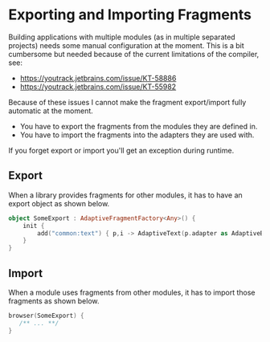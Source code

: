 # Exporting and Importing Fragments

Building applications with multiple modules (as in multiple separated projects) needs some manual 
configuration at the moment. This is a bit cumbersome but needed because of the current limitations 
of the compiler, see:

* https://youtrack.jetbrains.com/issue/KT-58886
* https://youtrack.jetbrains.com/issue/KT-55982

Because of these issues I cannot make the fragment export/import fully automatic at the moment.

* You have to export the fragments from the modules they are defined in.
* You have to import the fragments into the adapters they are used with.

If you forget export or import you'll get an exception during runtime.

## Export

When a library provides fragments for other modules, it has to have an export object as shown below.

```kotlin
object SomeExport : AdaptiveFragmentFactory<Any>() {
    init {
        add("common:text") { p,i -> AdaptiveText(p.adapter as AdaptiveBrowserAdapter, p, i) }
    }
}
```

## Import

When a module uses fragments from other modules, it has to import those fragments as shown below.

```kotlin
browser(SomeExport) {
   /** ... **/   
}
```